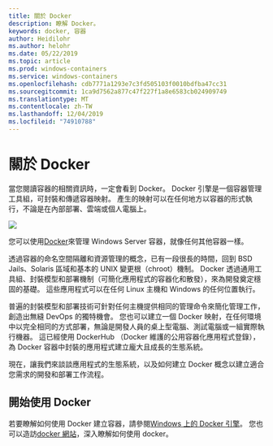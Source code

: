 ```yaml
---
title: 關於 Docker
description: 瞭解 Docker。
keywords: docker, 容器
author: Heidilohr
ms.author: helohr
ms.date: 05/22/2019
ms.topic: article
ms.prod: windows-containers
ms.service: windows-containers
ms.openlocfilehash: cdb7771a1293e7c3fd505103f0010bdfba47cc31
ms.sourcegitcommit: 1ca9d7562a877c47f227f1a8e6583cb024909749
ms.translationtype: MT
ms.contentlocale: zh-TW
ms.lasthandoff: 12/04/2019
ms.locfileid: "74910788"
---
```

# <a name="about-docker"></a>關於 Docker

當您閱讀容器的相關資訊時，一定會看到 Docker。 Docker 引擎是一個容器管理工具組，可封裝和傳遞容器映射。 產生的映射可以在任何地方以容器的形式執行，不論是在內部部署、雲端或個人電腦上。

![](media/docker.png)

您可以使用[Docker](https://www.docker.com)來管理 Windows Server 容器，就像任何其他容器一樣。

透過容器的命名空間隔離和資源管理的概念，已有一段很長的時間，回到 BSD Jails、Solaris 區域和基本的 UNIX 變更根（chroot）機制。 Docker 透過通用工具組、封裝模型和部署機制（可簡化應用程式的容器化和散發），來為開發奠定穩固的基礎。 這些應用程式可以在任何 Linux 主機和 Windows 的任何位置執行。

普遍的封裝模型和部署技術可針對任何主機提供相同的管理命令來簡化管理工作，創造出無縫 DevOps 的獨特機會。 您也可以建立一個 Docker 映射，在任何環境中以完全相同的方式部署，無論是開發人員的桌上型電腦、測試電腦或一組實際執行機器。 這已經使用 DockerHub （Docker 維護的公用容器化應用程式登錄），為 Docker 容器中封裝的應用程式建立龐大且成長的生態系統。

現在，讓我們來談談應用程式的生態系統，以及如何建立 Docker 概念以建立適合您需求的開發和部署工作流程。

## <a name="get-started-with-docker"></a>開始使用 Docker

若要瞭解如何使用 Docker 建立容器，請參閱[Windows 上的 Docker 引擎](../manage-docker/configure-docker-daemon.md)。 您也可以造訪[docker 網站](https://www.docker.com)，深入瞭解如何使用 docker。